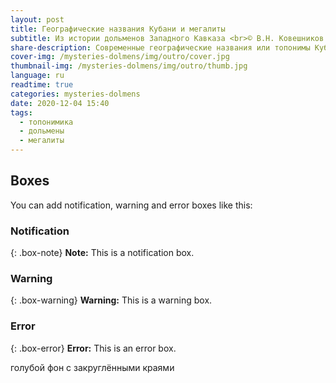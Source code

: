 ```yaml
---
layout: post
title: Географические названия Кубани и мегалиты
subtitle: Из истории дольменов Западного Кавказа <br>© В.Н. Ковешников
share-description: Современные географические названия или топонимы Кубани, формировались в большинстве на основе абхаза-адыгской языковой группы, восточнославянской ветви и иранской группы индоевропейской языковой семьи, и тюркской языковой семьи.
cover-img: /mysteries-dolmens/img/outro/cover.jpg
thumbnail-img: /mysteries-dolmens/img/outro/thumb.jpg
language: ru
readtime: true
categories: mysteries-dolmens
date: 2020-12-04 15:40
tags:
  - топонимика
  - дольмены
  - мегалиты
---
```

## Boxes
You can add notification, warning and error boxes like this:

### Notification

{: .box-note}
**Note:** This is a notification box.

### Warning

{: .box-warning}
**Warning:** This is a warning box.

### Error

{: .box-error}
**Error:** This is an error box.


<rcorners>голубой фон с закруглёнными краями</rcorners>
